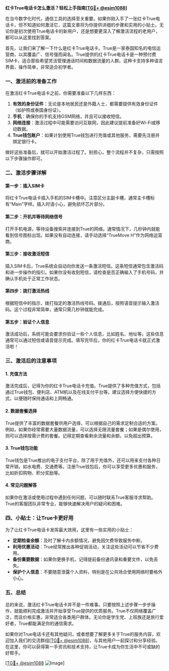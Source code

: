 **红卡True电话卡怎么激活？轻松上手指南[[TG💪+ @esim1088](https://t.me/s/esim1088)]**

在当今数字化时代，通信工具的选择至关重要。如果你刚入手了一张红卡True电话卡，但不知道如何激活它，这篇文章将为你提供详细的步骤和实用的小贴士。无论你是初次使用True电话卡的新用户，还是想要更深入了解激活流程的老用户，都可以从这里找到答案。

首先，让我们来了解一下什么是红卡True电话卡。True是一家泰国知名的电信运营商，以其覆盖广、信号强而闻名。True提供的红卡True电话卡是一种预付费SIM卡，适合那些希望灵活管理通话时间和数据流量的人群。这种卡支持多种语言界面，操作简单，非常适合初学者。

### **一、激活前的准备工作**

在激活红卡True电话卡之前，你需要准备以下几样东西：

1. **有效的身份证件**：无论是本地居民还是外籍人士，都需要提供有效身份证件（如护照或泰国身份证）。
2. **手机**：确保你的手机支持GSM网络，并且可以接收短信。
3. **网络连接**：激活过程中可能需要访问互联网，因此建议提前准备好Wi-Fi或移动数据。
4. **True钱包账户**：如果计划使用True钱包进行充值或其他服务，需要先注册并绑定银行卡。

做好这些准备后，就可以开始激活过程了。别担心，整个流程并不复杂，只需按照以下步骤操作即可。

### **二、激活步骤详解**

#### **第一步：插入SIM卡**
将红卡True电话卡插入手机的SIM卡槽中。注意区分主副卡槽，通常主卡槽标有“Main”字样。插入时请小心，避免损坏芯片部分。

#### **第二步：开机并等待网络信号**
打开手机电源，等待设备搜索并连接到True的网络。通常情况下，几秒钟内就能看到信号图标出现。如果没有自动连接，请手动选择“TrueMove H”作为网络运营商。

#### **第三步：接收激活短信**
插入SIM卡后，True系统会自动向你发送一条激活短信。这条短信通常包含激活码和进一步操作的指引。如果你没有收到短信，请检查是否正确输入了手机号码，并确认手机处于正常工作状态。

#### **第四步：拨打激活热线**
根据短信中的指示，拨打指定的激活热线号码。拨通后，按照语音提示输入激活码。这个过程非常简单，通常只需几秒钟就能完成。

#### **第五步：验证个人信息**
激活成功后，系统可能会要求你验证一些个人信息，比如姓名、地址等。这些信息通常可以通过短信或语音提示完成。填写完毕后，你的红卡True电话卡就正式激活啦！

### **三、激活后的注意事项**

#### **1. 充值方法**
激活完成后，记得为你的红卡True电话卡充值。True提供了多种充值方式，包括通过True钱包、便利店、ATM机以及在线支付平台等。建议选择方便快捷的方式，以便随时保持通话和上网畅通。

#### **2. 数据套餐选择**
True提供了丰富的数据套餐供用户选择，可以根据自己的需求定制合适的方案。例如，如果你经常需要大量数据流量，可以选择无限流量套餐；如果是偶尔使用，则可以选择按需计费的套餐。记得定期查看剩余流量和余额，以免超出预算。

#### **3. True钱包功能**
True钱包是True推出的电子支付平台，除了用于充值外，还可以用来支付各种日常开销，如水电费、交通费等。注册True钱包后，你可以享受更多优惠和服务，比如折扣购物、积分奖励等。

#### **4. 常见问题解答**
如果你在激活或使用过程中遇到任何问题，可以随时联系True客服寻求帮助。True的客服团队非常专业，能够快速解决用户的疑问和困难。

### **四、小贴士：让True卡更好用**

为了让红卡True电话卡发挥最大效用，这里有一些实用的小贴士：

- **定期检查余额**：及时了解卡内余额情况，避免因欠费导致服务中断。
- **利用优惠活动**：True经常推出各种促销活动，关注这些活动可以节省不少费用。
- **备份重要数据**：如果你更换手机，记得提前备份通讯录和重要文件，以免丢失。
- **保护个人信息**：不要随意泄露个人资料，特别是在公共场合使用网络时要格外小心。

### **五、总结**

总的来说，激活红卡True电话卡并不是一件难事。只要按照上述步骤一步步操作，就能顺利完成激活并开始享受True提供的优质服务。True不仅网络覆盖广泛，而且价格实惠，非常适合各类用户群体。无论你是学生党、上班族还是旅行爱好者，True都能满足你的通信需求。

如果你对True电话卡还有其他疑问，或者想要了解更多关于True的服务内容，欢迎加入我们的交流群组[[TG💪+ @esim1088](https://t.me/s/esim1088)]，与其他用户一起探讨和分享经验。在这里，你可以获得第一手资讯和技术支持，让True卡成为你生活中不可或缺的好帮手。

[[TG💪+ @esim1088](https://t.me/s/esim1088) ![Image](https://i.postimg.cc/4NQfJmqS/Snipaste-2025-05-13-00-14-12.png)]